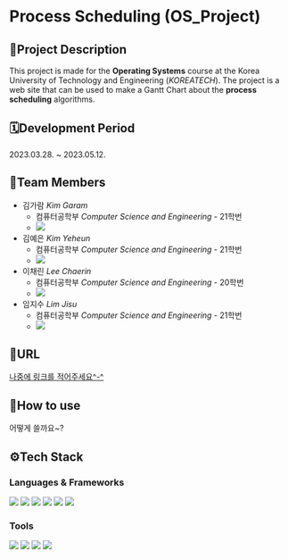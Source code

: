 # **Process Scheduling** (OS_Project)

## 📝**Project Description**
This project is made for the **Operating Systems** course at the Korea University of Technology and Engineering (*KOREATECH*). The project is a web site that can be used to make a Gantt Chart about the **process scheduling** algorithms.

## 🗓️**Development Period**
2023.03.28. ~ 2023.05.12.

## 👤**Team Members**
* 김가람 *Kim Garam*
  - 컴퓨터공학부 *Computer Science and Engineering* - 21학번
  - [<img src="https://img.shields.io/badge/garamkim83-181717?style=flat&logo=github&logoColor=white"/>](https://github.com/garamkim83)
* 김예은 *Kim Yeheun*
  - 컴퓨터공학부 *Computer Science and Engineering* - 21학번
  - [<img src="https://img.shields.io/badge/kimyeheun-181717?style=flat&logo=github&logoColor=white"/>](https://github.com/kimyeheun)
* 이채린 *Lee Chaerin*
  - 컴퓨터공학부 *Computer Science and Engineering* - 20학번
  - [<img src="https://img.shields.io/badge/Rix01-181717?style=flat&logo=github&logoColor=white"/>](https://github.com/Rix01)
* 임지수 *Lim Jisu*
  - 컴퓨터공학부 *Computer Science and Engineering* - 21학번
  - [<img src="https://img.shields.io/badge/jjimongs-181717?style=flat&logo=github&logoColor=white"/>](https://github.com/jjimongs)

## 🔗**URL**
[나중에 링크를 적어주세요^-^](https://bossalgorithmario.pythonanywhere.com)

## 📌**How to use**
어떻게 쓸까요~?

## ⚙️**Tech Stack**
### Languages & Frameworks
<img src="https://img.shields.io/badge/HTML5-E34F26?style=flat&logo=html5&logoColor=white"/> <img src="https://img.shields.io/badge/CSS-1572B6?style=flat&logo=CSS3&logoColor=white"/> <img src="https://img.shields.io/badge/JavaScript-F7DF1E?style=flat&logo=JavaScript&logoColor=white"/> <img src="https://img.shields.io/badge/jQuery-0769AD?style=flat&logo=jquery&logoColor=white"/> <img src="https://img.shields.io/badge/Python-3776AB?style=flat&logo=python&logoColor=white"/> <img src="https://img.shields.io/badge/Django-092E20?style=flat&logo=Django&logoColor=white"/>

### Tools
<img src="https://img.shields.io/badge/PyCharm-000000?style=flat&logo=PyCharm&logoColor=white"/> <img src="https://img.shields.io/badge/Visual Studio Code-007ACC?style=flat&logo=visualstudiocode&logoColor=white"/> <img src="https://img.shields.io/badge/Git-F05032?style=flat&logo=git&logoColor=white"/> <img src="https://img.shields.io/badge/GitHub-181717?style=flat&logo=github&logoColor=white"/>

<!-- 아이콘은 여기서 https://simpleicons.org/ -->
